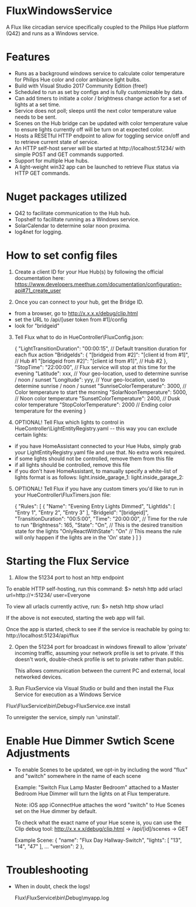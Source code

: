 # FluxWindowsService
A Flux like circadian service specifically coupled to the Philips Hue platform (Q42) and runs as a Windows service.

# Features
- Runs as a background windows service to calculate color temperature for Philips Hue color and color ambiance light bulbs.
- Build with Visual Studio 2017 Community Edition (free!)
- Scheduled to run as set by configs and is fully customizeable by data.
- Can add timers to initiate a color / brightness change action for a set of lights at a set time.
- Service does not poll; sleeps until the next color temperature value needs to be sent.
- Scenes on the Hub bridge can be updated with color temperature value to ensure lights currently off will be turn on at expected color.
- Hosts a RESETful HTTP endpoint to allow for toggling service on/off and to retrieve current state of service.
- An HTTP self-host server will be started at http://localhost:51234/ with simple POST and GET commands supported.
- Support for multiple Hue hubs.
- A light-weight win32 app can be launched to retrieve Flux status via HTTP GET commands.

# Nuget packages utilized
- Q42 to facilitate communication to the Hub hub.
- Topshelf to facilitate running as a Windows service.
- SolarCalendar to determine solar noon proxima.
- log4net for logging.

# How to set config files

1. Create a client ID for your Hue Hub(s) by following the official documentation here:
https://www.developers.meethue.com/documentation/configuration-api#71_create_user

2. Once you can connect to your hub, get the Bridge ID.
- from a browser, go to http://x.x.x.x/debug/clip.html
- set the URL to /api/[user token from #1]/config
- look for "bridgeid"

3. Tell Flux what to do in HueController\FluxConfig.json:

    {
        "LightTransitionDuration": "00:00:15",           // Default transition duration for each flux action
        "BridgeIds": {
            "[bridgeid from #2]": "[client id from #1]", // Hub #1
            "[bridgeid from #2]": "[client id from #1]", // Hub #2
        },
        "StopTime": "22:00:00",                          // Flux service will stop at this time for the evening
        "Latitude": xxx,                                 // Your geo-location, used to determine sunrise / noon / sunset
        "Longitude": yyy,                                // Your geo-location, used to determine sunrise / noon / sunset
        "SunriseColorTemperature": 3000,                 // Color temperature to start the morning
        "SolarNoonTemperature": 5000,                    // Noon color temperature
        "SunsetColorTemperature": 2400,                  // Dusk color temperature
        "StopColorTemperature": 2000                     // Ending color temperature for the evening
    }

4. OPTIONAL! Tell Flux which lights to control in HueController\LightEntityRegistry.yaml -- this way you can exclude certain lights:
- if you have HomeAssistant connected to your Hue Hubs, simply grab your LightEntityRegistry.yaml file and use that. No extra work required.
- if some lights should not be controlled, remove them from this file
- if all lights should be controlled, remove this file
- if you don't have HomeAssistant, to manually specify a white-list of lights format is as follows:
  light.inside_garage_1:
  light.inside_garage_2: 

5. OPTIONAL! Tell Flux if you have any custom timers you'd like to run in your HueController\FluxTimers.json file:

    {
        "Rules": [
            {
                "Name": "Evening Entry Lights Dimmed",
                "LightIds": [
                    "Entry 1",
                    "Entry 2",
                    "Entry 3"
                ],
                "BridgeId": "[bridgeid]",
                "TransitionDuration": "00:5:00",
                "Time": "20:00:00",          // Time for the rule to run
                "Brightness": 165,
                "State": "On",               // This is the desired transition state for the lights
                "OnlyReactWithState": "On"   // This means the rule will only happen if the lights are in the 'On' state
            }
        ]
    }


# Starting the Flux Service

1. Allow the 51234 port to host an http endpoint

  To enable HTTP self-hosting, run this command:
  $> netsh http add urlacl url=http://+:51234/ user=Everyone

  To view all urlacls currently active, run:
  $> netsh http show urlacl
  
  If the above is not executed, starting the web app will fail.
  
  Once the app is started, check to see if the service is reachable by going to:
  http://localhost:51234/api/flux
  
2. Open the 51234 port for broadcast in windows firewall to allow 'private' incoming traffic, assuming your
   network profile is set to private. If this doesn't work, double-check profile is set to private rather than public.
   
   This allows communication between the current PC and external, local networked devices.

3. Run FluxService via Visual Studio or build and then install the Flux Service for execution as a Windows Service

  Flux\FluxService\bin\Debug>FluxService.exe install
  
  To unreigster the service, simply run 'uninstall'.
  
  
# Enable Hue Dimmer Swtich Scene Adjustments
 
- To enable Scenes to be updated, we opt-in by including the word "flux" and "switch" somewhere in the name of each scene


  Example: "Switch Flux Lamp Master Bedroom" attached to a Master Bedroom Hue Dimmer will turn the lights on at Flux temperature.
  
  Note: iOS app iConnectHue attaches the word "switch" to Hue Scenes set on the Hue dimmer by default.
  
  To check what the exact name of your Hue scene is, you can use the Clip debug tool:
  http://x.x.x.x/debug/clip.html -> /api/[id]/scenes -> GET
  
  Example Scene:
  {
		"name": "Flux Day Hallway-Switch",
		"lights": [
			"13",
			"14",
			"47"
		],
        ...
		"version": 2
	},
    
  
# Troubleshooting

- When in doubt, check the logs!

  Flux\FluxService\bin\Debug\myapp.log


